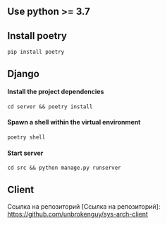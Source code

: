 ## Use python >= 3.7

## Install poetry
```shell
pip install poetry
```

## Django

#### Install the project dependencies
```shell
cd server && poetry install 
```

#### Spawn a shell within the virtual environment
```shell
poetry shell
```

#### Start server
```shell
cd src && python manage.py runserver
```

## Client

Ссылка на репозиторий [Ссылка на репозиторий]: https://github.com/unbrokenguy/sys-arch-client
